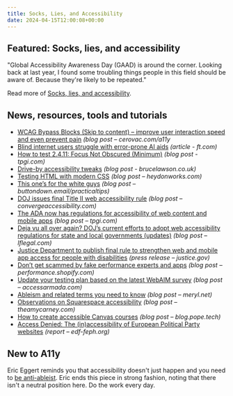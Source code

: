 ```yaml
---
title: Socks, Lies, and Accessibility
date: 2024-04-15T12:00:08+00:00
---
```


## Featured: Socks, lies, and accessibility

"Global Accessibility Awareness Day (GAAD) is around the corner. Looking back at last year, I found some troubling things people in this field should be aware of. Because they're likely to be repeated."

Read more of [Socks, lies, and accessibility](https://janmaarten.com/gaad-2023/).

## News, resources, tools and tutorials

- [WCAG Bypass Blocks (Skip to content) – improve user interaction speed and even prevent pain](https://cerovac.com/a11y/2024/04/wcag-bypass-blocks-skip-to-content-improve-user-interaction-speed-and-even-prevent-pain/) *(blog post – cerovac.com/a11y*
- [Blind internet users struggle with error-prone AI aids](https://www.ft.com/content/3c877c55-b698-43da-a222-8ae183f53078?accessToken=zwAGFX3gMd8gkc88h3xVtphD2tOiIorhg_UweA.MEQCIDGz2yMno2XYTXgK5QdPOjLiQHfD04k5XYFPQn_UjgVbAiAoxbj52bXBd5ilNPVdauz75AxGmDaH4-aufqYtw3CmPQ&sharetype=gift&token=66604dfe-fe8c-45e2-8ab3-901b8b00cc57) *(article - ft.com)*
- [How to test 2.4.11: Focus Not Obscured (Minimum)](https://www.tpgi.com/how-to-test-2-4-11-focus-not-obscured-minimum/) *(blog post - tpgi.com)*
- [Drive-by accessibility tweaks](https://brucelawson.co.uk/2024/drive-by-accessibility-tweaks/) *(blog post - brucelawson.co.uk)*
- [Testing HTML with modern CSS](https://heydonworks.com/article/testing-html-with-modern-css/) *(blog post – heydonworks.com)*
- [This one’s for the white guys](https://buttondown.email/practicaltips/archive/this-ones-for-the-white-guys/) *(blog post – buttondown.email/practicaltips)*
- [DOJ issues final Title II web accessibility rule](https://convergeaccessibility.com/2024/04/08/final_title_ii_rule/) *(blog post – convergeaccessibility.com)*
- [The ADA now has regulations for accessibility of web content and mobile apps](https://www.tpgi.com/the-ada-now-has-regulations-for-accessibility-of-web-content-and-mobile-apps/) *(blog post – tpgi.com)*
- [Deja vu all over again? DOJ’s current efforts to adopt web accessibility regulations for state and local governments (updates)](https://www.lflegal.com/2022/08/doj-web-regs-announce/#article-updates) *(blog post – lflegal.com)*
- [Justice Department to publish final rule to strengthen web and mobile app access for people with disabilities](https://www.justice.gov/opa/pr/justice-department-publish-final-rule-strengthen-web-and-mobile-app-access-people) *(press release – justice.gov)*
- [Don’t get scammed by fake performance experts and apps](https://performance.shopify.com/blogs/blog/don-t-get-scammed-by-fake-performance-experts-and-apps) *(blog post – performance.shopify.com)*
- [Update your testing plan based on the latest WebAIM survey](https://www.accessarmada.com/blog/update-your-testing-plan-based-on-the-latest-webaim-survey/) *(blog post – accessarmada.com)*
- [Ableism and related terms you need to know](https://meryl.net/ableism-microaggressions/) *(blog post – meryl.net)*
- [Observations on Squarespace accessibility](https://theamycarney.com/2024/04/02/observations-on-squarespace-accessibility/) *(blog post – theamycarney.com)*
- [How to create accessible Canvas courses](https://blog.pope.tech/2024/04/10/how-to-create-accessible-canvas-courses/) *(blog post – blog.pope.tech)*
- [Access Denied: The (in)accessibility of European Political Party websites](https://www.edf-feph.org/publications/access-denied-the-inaccessibility-of-european-political-party-websites/) *(report – edf-feph.org)*

## New to A11y

Eric Eggert reminds you that accessibility doesn't just happen and you need to [be anti-ableist](https://yatil.net/blog/be-anti-ableist). Eric ends this piece in strong fashion, noting that there isn't a neutral position here. Do the work every day.
